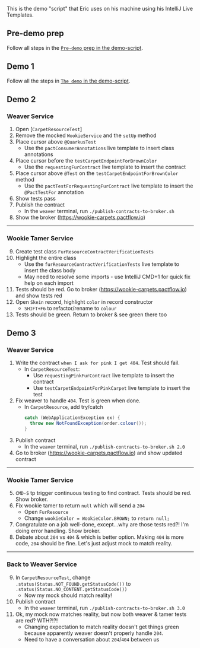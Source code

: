 This is the demo "script" that Eric uses on his machine using his IntelliJ Live Templates.

## Pre-demo prep
Follow all steps in the [`Pre-demo` prep in the demo-script](demo-script.md#pre-demo-prep).

## Demo 1
Follow all the steps in [`The demo` in the demo-script](demo-script.md#the-demo-).

## Demo 2
### Weaver Service
1. Open [`CarpetResourceTest`]
2. Remove the mocked `WookieService` and the `setUp` method
3. Place cursor above `@QuarkusTest`
    - Use the `pactConsumerAnnotations` live template to insert class annotations
4. Place cursor before the `testCarpetEndpointForBrownColor`
    - Use the `requestingFurContract` live template to insert the contract
5. Place cursor above `@Test` on the `testCarpetEndpointForBrownColor` method
    - Use the `pactTestForRequestingFurContract` live template to insert the `@PactTestFor` annotation
6. Show tests pass
7. Publish the contract
    - In the `weaver` terminal, run `./publish-contracts-to-broker.sh`
8. Show the broker (https://wookie-carpets.pactflow.io)

---

### Wookie Tamer Service
9. Create test class `FurResourceContractVerificationTests`
10. Highlight the entire class
    - Use the `furResourceContractVerificationTests` live template to insert the class body
    - May need to resolve some imports - use IntelliJ CMD+1 for quick fix help on each import
11. Tests should be red. Go to broker (https://wookie-carpets.pactflow.io) and show tests red
12. Open `Skein` record, highlight `color` in record constructor
    - `SHIFT+F6` to refactor/rename to `colour`
13. Tests should be green. Return to broker & see green there too

<div style="page-break-after: always"></div>

## Demo 3
### Weaver Service
1. Write the contract `when I ask for pink I get 404`. Test should fail.
    - In `CarpetResourceTest`:
        - Use `requestingPinkFurContract` live template to insert the contract
        - Use `testCarpetEndpointForPinkCarpet` live template to insert the test
2. Fix weaver to handle `404`. Test is green when done.
    - In `CarpetResource`, add try/catch
       ```java
       catch (WebApplicationException ex) {
         throw new NotFoundException(order.colour());
       }
       ```
3. Publish contract
    - In the `weaver` terminal, run `./publish-contracts-to-broker.sh 2.0`
4. Go to broker (https://wookie-carpets.pactflow.io) and show updated contract

---

### Wookie Tamer Service
5. `CMD-S` tp trigger continuous testing to find contract. Tests should be red. Show broker.
6. Fix wookie tamer to return `null` which will send a `204`
    - Open `FurResource`
    - Change `wookieColor = WookieColor.BROWN;` to `return null;`
7. Congratulate on a job well-done, except...why are those tests red?! I'm doing error handling. Show broker.
8. Debate about `204` vs `404` & which is better option. Making `404` is more code, `204` should be fine. Let's just adjust mock to match reality.

---

### Back to Weaver Service
9. In `CarpetResourceTest`, change `.status(Status.NOT_FOUND.getStatusCode())` to `.status(Status.NO_CONTENT.getStatusCode())`
    - Now my mock should match reality!
10. Publish contract
    - In the `weaver` terminal, run `./publish-contracts-to-broker.sh 3.0`
11. Ok, my mock now matches reality, but now both weaver & tamer tests are red? WTH?!?!
    - Changing expectation to match reality doesn't get things green because apparently weaver doesn't properly handle `204`.
    - Need to have a conversation about `204`/`404` between us